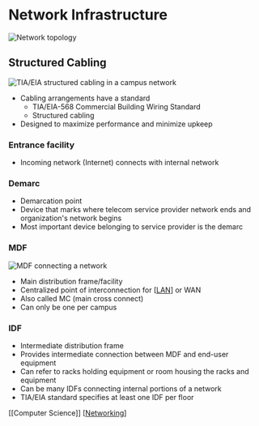 # Network Infrastructure

![Network topology](/assets/second-brain/2020-09-14-10-20-59.png)

## Structured Cabling

![TIA/EIA structured cabling in a campus network](/assets/second-brain/2020-09-14-09-39-50.png)

- Cabling arrangements have a standard
  - TIA/EIA-568 Commercial Building Wiring Standard
  - Structured cabling
- Designed to maximize performance and minimize upkeep

### Entrance facility

- Incoming network (Internet) connects with internal network

### Demarc

- Demarcation point
- Device that marks where telecom service provider network ends and organization's network begins
- Most important device belonging to service provider is the demarc

### MDF

![MDF connecting a network](/assets/second-brain/2020-09-14-10-35-13.png)

- Main distribution frame/facility
- Centralized point of interconnection for [[LAN]] or WAN
- Also called MC (main cross connect)
- Can only be one per campus

### IDF

- Intermediate distribution frame
- Provides intermediate connection between MDF and end-user equipment
- Can refer to racks holding equipment or room housing the racks and equipment
- Can be many IDFs connecting internal portions of a network
- TIA/EIA standard specifies at least one IDF per floor

[[Computer Science]] [[Networking]]

[//begin]: # "Autogenerated link references for markdown compatibility"
[lan]: lan "LAN (Local Area Network)"
[computer-science]: computer-science "Computer Science"
[networking]: networking "Networking"
[//end]: # "Autogenerated link references"